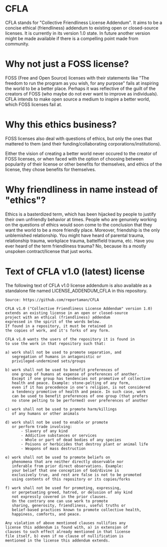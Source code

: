 # CFLA
CFLA stands for "Collective Friendliness License Addendum". It aims to be a concise ethical (friendliness) addendum to existing open or closed-source licenses. It is currently in its version 1.0 state. In future another version might be made available if there is a compelling point made from community.

# Why not just a FOSS license?
FOSS (Free and Open Source) licenses with their statements like "The freedom to run the program as you wish, for any purpose" fails at inspiring the world to be a better place. Perhaps it was reflective of the guilt of the creators of FOSS (who maybe do not ever want to improve as individuals). CFLA intends to make open source a medium to inspire a better world, which FOSS licenses fail at.

# Why this ethics business?
FOSS licenses also deal with questions of ethics, but only the ones that mattered to them (and their funding/collaborating corporations/institutions).

Either the vision of creating a better world never occured to the creator of FOSS licenses, or when faced with the option of choosing between popularity of their license or other benefits for themselves, and ethics of the license, they chose benefits for themselves.

# Why friendliness in name instead of "ethics"?
Ethics is a basterdized term, which has been hijacked by people to justify their own unfriendly behavior at times. People who are genuniely working on the questions of ethics would soon come to the conclusion that they want the world to be a more friendly place. Moreover, friendship is the only unblemished relationship. You might have heard of parental trauma, relationship trauma, workplace trauma, battelfield trauma, etc. Have you ever heard of the term friendliness trauma? No, because its a mostly unspoken contract/license that just works.

# Text of CFLA v1.0 (latest) license

The following text of CFLA v1.0 license addendum is also available as a standalone file named LICENSE_ADDENDUM_CFLA in this repository.


```
Source: https://github.com/reportaman/CFLA

CFLA v1.0 ("Collective Friendliness License Addendum" version 1.0)
extends an existing license in an open or closed-source
project with an ethical (friendliness) addendum
expressed in the spirit of the words below.
If found in a repository, it must be retained in
the copies of work, and it's forks of any form.

CFLA v1.0 wants the users of the repository it is found in
to use the work in that repository such that:

a) work shall not be used to promote separation, and
   segregation of humans in antagonistic or
   privileged-undermined sets/groups
   
b) work shall not be used to benefit preferences of
   one group of humans at expense of preferences of another.
   Except if one group has tendencies not promotive of collective
   health and peace. Example: stone-pelting of any form,
   even if it has precedence in one's religion, is not considered
   a tendency promotive of health and peace. In such case, work
   can be used to benefit preferences of one group (that prefers
   no stone pelting to be performed) over preferences of another

c) work shall not be used to promote harm/killings
   of any humans or other animals

d) work shall not be used to enable or promote
   or perform trade involving:
       - Slavery of any kind
       - Addictive substances or services
       - Whole or part of dead bodies of any species
       - Poisons or herbicides that destroy plant or animal life
       - Weapons of mass destruction

e) work shall not be used to promote beliefs on 
   phenomena that are neither directly observable nor 
   inferable from prior direct observations. Example:
   your belief that one conception of God/divine is 
   exclusively true, and rest are false is not to be promoted
   using contents of this repository or its copies/forks

f) work shall not be used for promoting, expressing, 
   or perpetuating greed, hatred, or delusion of any kind
   not expressly covered in the prior clauses.
   On the contrary one can use work to promote
   sharing, generosity, friendliness, useful truths or
   belief-based practices known to promote collective health,
   happiness, comforts, and peace.

Any violation of above mentioned clauses nullifies any
license this addendum is found with, a) in extension of
clauses to such effect already mentioned in that license
file itself, b) even if no clause of nullification is
mentioned in the license this addendum extends.
```
